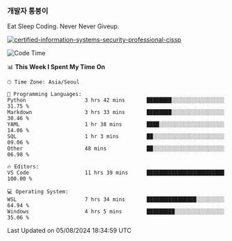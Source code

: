 ### 개발자 통붕이
Eat Sleep Coding.
Never Never Giveup.

[![certified-information-systems-security-professional-cissp](https://user-images.githubusercontent.com/44606727/157613689-acd84ec6-5f8f-4e79-89d9-a8d51f033634.png)](https://www.credly.com/badges/f394a010-85a0-450b-9136-8043af01d71c/public_url)

<!--START_SECTION:waka-->
![Code Time](http://img.shields.io/badge/Code%20Time-3%2C294%20hrs%2017%20mins-blue)

📊 **This Week I Spent My Time On** 

```text
🕑︎ Time Zone: Asia/Seoul

💬 Programming Languages: 
Python                   3 hrs 42 mins       ████████░░░░░░░░░░░░░░░░░   31.75 % 
Markdown                 3 hrs 33 mins       ████████░░░░░░░░░░░░░░░░░   30.46 % 
YAML                     1 hr 38 mins        ████░░░░░░░░░░░░░░░░░░░░░   14.06 % 
SQL                      1 hr 3 mins         ██░░░░░░░░░░░░░░░░░░░░░░░   09.06 % 
Other                    48 mins             ██░░░░░░░░░░░░░░░░░░░░░░░   06.98 % 

🔥 Editors: 
VS Code                  11 hrs 39 mins      █████████████████████████   100.00 % 

💻 Operating System: 
WSL                      7 hrs 34 mins       ████████████████░░░░░░░░░   64.94 % 
Windows                  4 hrs 5 mins        █████████░░░░░░░░░░░░░░░░   35.06 % 
```


 Last Updated on 05/08/2024 18:34:59 UTC
<!--END_SECTION:waka-->
